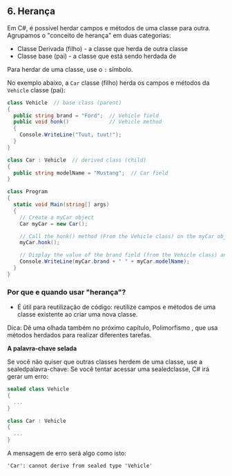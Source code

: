 ## **6. Herança**

Em C#, é possível herdar campos e métodos de uma classe para outra. Agrupamos o "conceito de herança" em duas categorias:

- Classe Derivada (filho) - a classe que herda de outra classe
- Classe base (pai) - a classe que está sendo herdada de

Para herdar de uma classe, use o `:` símbolo.

No exemplo abaixo, a `Car` classe (filho) herda os campos e métodos da `Vehicle` classe (pai):

```cs
class Vehicle  // base class (parent) 
{
  public string brand = "Ford";  // Vehicle field
  public void honk()             // Vehicle method 
  {                    
    Console.WriteLine("Tuut, tuut!");
  }
}

class Car : Vehicle  // derived class (child)
{
  public string modelName = "Mustang";  // Car field
}

class Program
{
  static void Main(string[] args)
  {
    // Create a myCar object
    Car myCar = new Car();

    // Call the honk() method (From the Vehicle class) on the myCar object
    myCar.honk();

    // Display the value of the brand field (from the Vehicle class) and the value of the modelName from the Car class
    Console.WriteLine(myCar.brand + " " + myCar.modelName);
  }
}
```

### Por que e quando usar "herança"?
- É útil para reutilização de código: reutilize campos e métodos de uma classe existente ao criar uma nova classe.

Dica: Dê uma olhada também no próximo capítulo, Polimorfismo , que usa métodos herdados para realizar diferentes tarefas.

**A palavra-chave selada**

Se você não quiser que outras classes herdem de uma classe, use a sealedpalavra-chave:
Se você tentar acessar uma sealedclasse, C# irá gerar um erro:

```cs
sealed class Vehicle 
{
  ...
}

class Car : Vehicle 
{
  ...
}
```
A mensagem de erro será algo como isto:

``'Car': cannot derive from sealed type 'Vehicle'``
